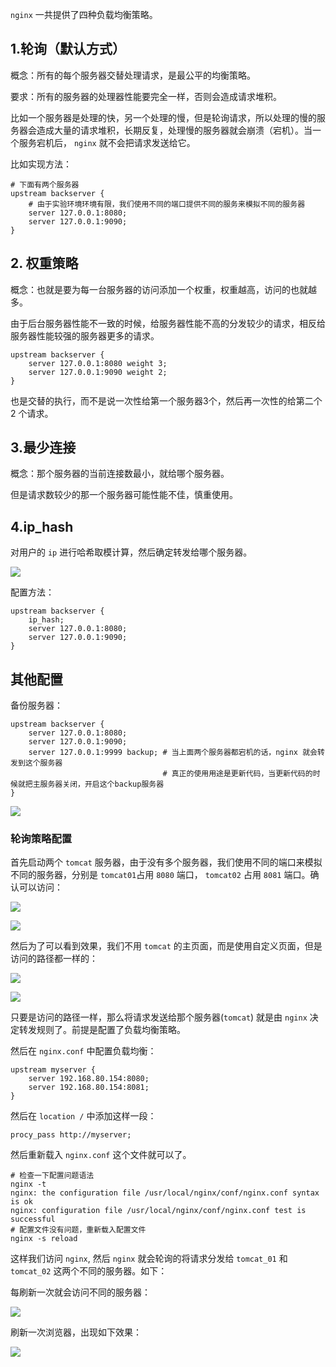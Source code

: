 `nginx` 一共提供了四种负载均衡策略。

## 1.轮询（默认方式）

概念：所有的每个服务器交替处理请求，是最公平的均衡策略。

要求：所有的服务器的处理器性能要完全一样，否则会造成请求堆积。

比如一个服务器是处理的快，另一个处理的慢，但是轮询请求，所以处理的慢的服务器会造成大量的请求堆积，长期反复，处理慢的服务器就会崩溃（宕机）。当一个服务宕机后， `nginx` 就不会把请求发送给它。

比如实现方法：

```shell
# 下面有两个服务器
upstream backserver {
	# 由于实验环境环境有限，我们使用不同的端口提供不同的服务来模拟不同的服务器
	server 127.0.0.1:8080;
	server 127.0.0.1:9090;
}
```

## 2. 权重策略

概念：也就是要为每一台服务器的访问添加一个权重，权重越高，访问的也就越多。

由于后台服务器性能不一致的时候，给服务器性能不高的分发较少的请求，相反给服务器性能较强的服务器更多的请求。

```shell
upstream backserver {
	server 127.0.0.1:8080 weight 3;
	server 127.0.0.1:9090 weight 2;
}
```

也是交替的执行，而不是说一次性给第一个服务器3个，然后再一次性的给第二个 2 个请求。

## 3.最少连接

概念：那个服务器的当前连接数最小，就给哪个服务器。

但是请求数较少的那一个服务器可能性能不佳，慎重使用。

## 4.ip_hash

对用户的 `ip` 进行哈希取模计算，然后确定转发给哪个服务器。

![](https://gitee.com/codercxf/Blog_image_hexo/raw/master/SoftWare/20201120174445.png)

配置方法：

```shell
upstream backserver {
	ip_hash;
	server 127.0.0.1:8080;
	server 127.0.0.1:9090;
}
```

## 其他配置

备份服务器：

```shell
upstream backserver {
	server 127.0.0.1:8080;
	server 127.0.0.1:9090;
	server 127.0.0.1:9999 backup; # 当上面两个服务器都宕机的话，nginx 就会转发到这个服务器
	                              # 真正的使用用途是更新代码，当更新代码的时候就把主服务器关闭，开启这个backup服务器
}
```

![](https://gitee.com/codercxf/Blog_image_hexo/raw/master/SoftWare/20201120195417.png)

### 轮询策略配置

首先启动两个 `tomcat` 服务器，由于没有多个服务器，我们使用不同的端口来模拟不同的服务器，分别是 `tomcat01`占用 `8080` 端口， `tomcat02` 占用 `8081` 端口。确认可以访问：

![](https://gitee.com/codercxf/Blog_image_hexo/raw/master/SoftWare/20201123084224.png)

![](https://gitee.com/codercxf/Blog_image_hexo/raw/master/SoftWare/20201123084257.png)

然后为了可以看到效果，我们不用 `tomcat` 的主页面，而是使用自定义页面，但是访问的路径都一样的：

![](https://gitee.com/codercxf/Blog_image_hexo/raw/master/SoftWare/20201123085055.png)

![](https://gitee.com/codercxf/Blog_image_hexo/raw/master/SoftWare/20201123085111.png)

只要是访问的路径一样，那么将请求发送给那个服务器(`tomcat`) 就是由 `nginx` 决定转发规则了。前提是配置了负载均衡策略。

然后在 `nginx.conf` 中配置负载均衡：

```shell
upstream myserver {
	server 192.168.80.154:8080;
	server 192.168.80.154:8081;
}
```

然后在 `location /` 中添加这样一段：

```shell
procy_pass http://myserver;
```

然后重新载入 `nginx.conf` 这个文件就可以了。

```shell
# 检查一下配置问题语法
nginx -t
nginx: the configuration file /usr/local/nginx/conf/nginx.conf syntax is ok
nginx: configuration file /usr/local/nginx/conf/nginx.conf test is successful
# 配置文件没有问题，重新载入配置文件
nginx -s reload
```

这样我们访问 `nginx`, 然后 `nginx` 就会轮询的将请求分发给 `tomcat_01` 和 `tomcat_02` 这两个不同的服务器。如下：

每刷新一次就会访问不同的服务器：

![](https://gitee.com/codercxf/Blog_image_hexo/raw/master/SoftWare/20201123091114.png)

刷新一次浏览器，出现如下效果：

![](https://gitee.com/codercxf/Blog_image_hexo/raw/master/SoftWare/20201123091139.png)























